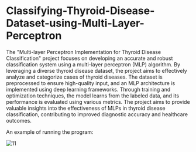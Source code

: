# Classifying-Thyroid-Disease-Dataset-using-Multi-Layer-Perceptron
The "Multi-layer Perceptron Implementation for Thyroid Disease Classification" project focuses on developing an accurate and robust classification system using a multi-layer perceptron (MLP) algorithm. By leveraging a diverse thyroid disease dataset, the project aims to effectively analyze and categorize cases of thyroid diseases. The dataset is preprocessed to ensure high-quality input, and an MLP architecture is implemented using deep learning frameworks. Through training and optimization techniques, the model learns from the labeled data, and its performance is evaluated using various metrics. The project aims to provide valuable insights into the effectiveness of MLPs in thyroid disease classification, contributing to improved diagnostic accuracy and healthcare outcomes.


An example of running the program:

![11](https://user-images.githubusercontent.com/45950266/157847483-9c5ded25-1a17-46cb-a265-1ae29865e362.png)

